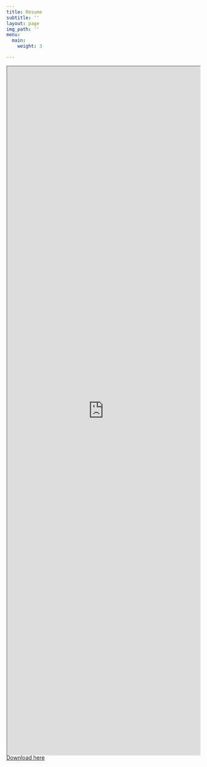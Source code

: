 ```yaml
---
title: Resume
subtitle: ''
layout: page
img_path: ''
menu:
  main:
    weight: 3

---
```

<div align="center" class="embed-responsive embed-responsive-16by9" style="width:100%;height:1800px">
<iframe class= "embed-responsive-item" style="width:100%;height:100%" src="https://drive.google.com/file/d/1mV9ZKchYPGIPeCte85J_3x-tpt1VpCUf/preview" scrolling="yes"></iframe>
</div>



<div id="resume-download">
<a href="https://drive.google.com/file/d/1mV9ZKchYPGIPeCte85J_3x-tpt1VpCUf/view?usp=sharing" class="btn btn-primary">Download here</a>
</div>